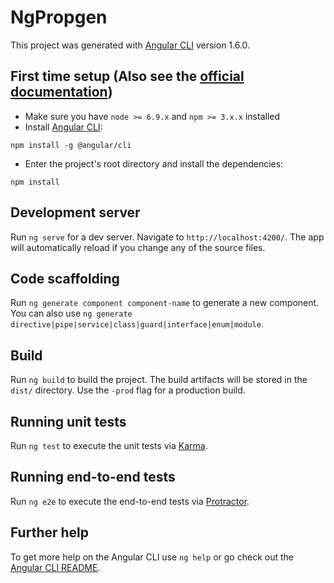 # NgPropgen

This project was generated with [Angular CLI](https://github.com/angular/angular-cli) version 1.6.0.

## First time setup (Also see the [official documentation](https://angular.io/guide/quickstart))
* Make sure you have `node >= 6.9.x` and `npm >= 3.x.x` installed
* Install [Angular CLI](https://github.com/angular/angular-cli):
```
npm install -g @angular/cli
```
* Enter the project's root directory and install the dependencies:
```
npm install
```

## Development server

Run `ng serve` for a dev server. Navigate to `http://localhost:4200/`. The app will automatically reload if you change any of the source files.

## Code scaffolding

Run `ng generate component component-name` to generate a new component. You can also use `ng generate directive|pipe|service|class|guard|interface|enum|module`.

## Build

Run `ng build` to build the project. The build artifacts will be stored in the `dist/` directory. Use the `-prod` flag for a production build.

## Running unit tests

Run `ng test` to execute the unit tests via [Karma](https://karma-runner.github.io).

## Running end-to-end tests

Run `ng e2e` to execute the end-to-end tests via [Protractor](http://www.protractortest.org/).

## Further help

To get more help on the Angular CLI use `ng help` or go check out the [Angular CLI README](https://github.com/angular/angular-cli/blob/master/README.md).
